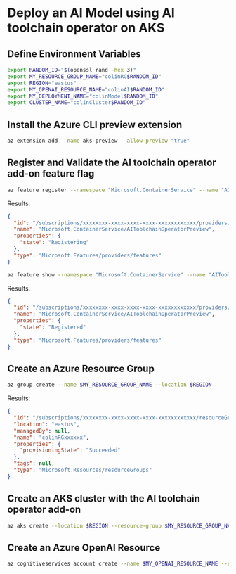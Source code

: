 # Deploy an AI Model using AI toolchain operator on AKS

## Define Environment Variables
```bash
export RANDOM_ID="$(openssl rand -hex 3)"
export MY_RESOURCE_GROUP_NAME="colinRG$RANDOM_ID"
export REGION="eastus"
export MY_OPENAI_RESOURCE_NAME="colinAI$RANDOM_ID"
export MY_DEPLOYMENT_NAME="colinModel$RANDOM_ID"
export CLUSTER_NAME="colinCluster$RANDOM_ID"
```
## Install the Azure CLI preview extension

```bash
az extension add --name aks-preview --allow-preview "true"
```

## Register and Validate the AI toolchain operator add-on feature flag

```bash
az feature register --namespace "Microsoft.ContainerService" --name "AIToolchainOperatorPreview"
```

Results:
<!-- expected_similarity=0.7 -->
```JSON
{
  "id": "/subscriptions/xxxxxxxx-xxxx-xxxx-xxxx-xxxxxxxxxxxx/providers/Microsoft.Features/providers/Microsoft.ContainerService/features/AIToolchainOperatorPreview",
  "name": "Microsoft.ContainerService/AIToolchainOperatorPreview",
  "properties": {
    "state": "Registering"
  },
  "type": "Microsoft.Features/providers/features"
}
```
```bash
az feature show --namespace "Microsoft.ContainerService" --name "AIToolchainOperatorPreview"
```

Results:
<!-- expected_similarity=0.7 -->
```JSON
{
  "id": "/subscriptions/xxxxxxxx-xxxx-xxxx-xxxx-xxxxxxxxxxxx/providers/Microsoft.Features/providers/Microsoft.ContainerService/features/AIToolchainOperatorPreview",
  "name": "Microsoft.ContainerService/AIToolchainOperatorPreview",
  "properties": {
    "state": "Registered"
  },
  "type": "Microsoft.Features/providers/features"
}
```

## Create an Azure Resource Group

```bash
az group create --name $MY_RESOURCE_GROUP_NAME --location $REGION
```

Results:
<!-- expected_similarity=0.7 -->
```JSON
{
  "id": "/subscriptions/xxxxxxxx-xxxx-xxxx-xxxx-xxxxxxxxxxxx/resourceGroups/colinRGxxxxxx",
  "location": "eastus",
  "managedBy": null,
  "name": "colinRGxxxxxx",
  "properties": {
    "provisioningState": "Succeeded"
  },
  "tags": null,
  "type": "Microsoft.Resources/resourceGroups"
}
```
## Create an AKS cluster with the AI toolchain operator add-on 

```bash
az aks create --location $REGION --resource-group $MY_RESOURCE_GROUP_NAME --name $CLUSTER_NAME --enable-oidc-issuer --enable-ai-toolchain-operator
```

## Create an Azure OpenAI Resource

```bash
az cognitiveservices account create --name $MY_OPENAI_RESOURCE_NAME --resource-group $MY_RESOURCE_GROUP_NAME --location $REGION --kind OpenAI --sku s0
```